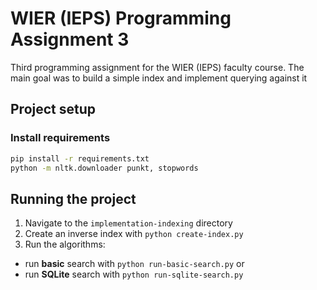 # WIER (IEPS) Programming Assignment 3
Third programming assignment for the WIER (IEPS) faculty course. 
The main goal was to build a simple index and implement querying against it

## Project setup


### Install requirements

```bash
pip install -r requirements.txt
python -m nltk.downloader punkt, stopwords
```

## Running the project
1. Navigate to the `implementation-indexing` directory
2. Create an inverse index with `python create-index.py`
3. Run the algorithms:
- run **basic** search with `python run-basic-search.py` or
- run **SQLite** search with `python run-sqlite-search.py`